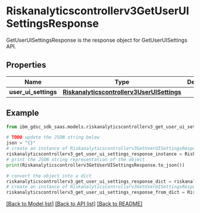 # Riskanalyticscontrollerv3GetUserUISettingsResponse

GetUserUISettingsResponse is the response object for GetUserUISettings API.

## Properties

Name | Type | Description | Notes
------------ | ------------- | ------------- | -------------
**user_ui_settings** | [**Riskanalyticscontrollerv3UserUISettings**](Riskanalyticscontrollerv3UserUISettings.md) |  | [optional] 

## Example

```python
from ibm_gdsc_sdk_saas.models.riskanalyticscontrollerv3_get_user_ui_settings_response import Riskanalyticscontrollerv3GetUserUISettingsResponse

# TODO update the JSON string below
json = "{}"
# create an instance of Riskanalyticscontrollerv3GetUserUISettingsResponse from a JSON string
riskanalyticscontrollerv3_get_user_ui_settings_response_instance = Riskanalyticscontrollerv3GetUserUISettingsResponse.from_json(json)
# print the JSON string representation of the object
print(Riskanalyticscontrollerv3GetUserUISettingsResponse.to_json())

# convert the object into a dict
riskanalyticscontrollerv3_get_user_ui_settings_response_dict = riskanalyticscontrollerv3_get_user_ui_settings_response_instance.to_dict()
# create an instance of Riskanalyticscontrollerv3GetUserUISettingsResponse from a dict
riskanalyticscontrollerv3_get_user_ui_settings_response_from_dict = Riskanalyticscontrollerv3GetUserUISettingsResponse.from_dict(riskanalyticscontrollerv3_get_user_ui_settings_response_dict)
```
[[Back to Model list]](../README.md#documentation-for-models) [[Back to API list]](../README.md#documentation-for-api-endpoints) [[Back to README]](../README.md)


